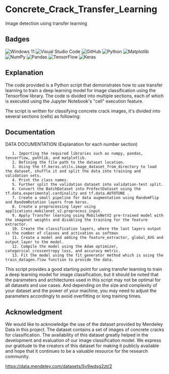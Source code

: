 # Concrete_Crack_Transfer_Learning
Image detection using transfer learning

## Badges

![Windows 11](https://img.shields.io/badge/Windows%2011-%230079d5.svg?style=for-the-badge&logo=Windows%2011&logoColor=white)
![Visual Studio Code](https://img.shields.io/badge/Visual%20Studio%20Code-0078d7.svg?style=for-the-badge&logo=visual-studio-code&logoColor=white)
![GitHub](https://img.shields.io/badge/github-%23121011.svg?style=for-the-badge&logo=github&logoColor=white)
![Python](https://img.shields.io/badge/python-3670A0?style=for-the-badge&logo=python&logoColor=ffdd54)
![Matplotlib](https://img.shields.io/badge/Matplotlib-%23ffffff.svg?style=for-the-badge&logo=Matplotlib&logoColor=black)
![NumPy](https://img.shields.io/badge/numpy-%23013243.svg?style=for-the-badge&logo=numpy&logoColor=white)
![Pandas](https://img.shields.io/badge/pandas-%23150458.svg?style=for-the-badge&logo=pandas&logoColor=white)
![TensorFlow](https://img.shields.io/badge/TensorFlow-%23FF6F00.svg?style=for-the-badge&logo=TensorFlow&logoColor=white)
![Keras](https://img.shields.io/badge/Keras-%23D00000.svg?style=for-the-badge&logo=Keras&logoColor=white)

## Explanation
The code provided is a Python script that demonstrates how to use transfer learning to train a deep learning model for image classification 
using the Tensorflow library. The code is divided into multiple sections, each of which is executed using the Jupyter Notebook's "cell" execution feature.

The script is written for classifying concrete crack images, it's divided into several sections (cells) as following:

## Documentation
DATA DOCUMENTATION (Explanation for each number section)

       1. Importing the required libraries such as numpy, pandas, tensorflow, pathlib, and matplotlib.
       2. Defining the file path to the dataset location.
       3. Using the tf.keras.utils.image_dataset_from_directory to load the dataset, shuffle it and split the data into training and validation sets.
       4. Print the class names.
       5. Further split the validation dataset into validation-test split.
       6. Convert the BatchDataset into PrefectDataset using the tf.data.experimental.cardinality and tf.data.AUTOTUNE .
       7. Create a small pipeline for data augmentation using RandomFlip and RandomRotation layers from keras.
       8. Create a preprocessing layer using applications.mobilenet_v2.preprocess_input.
       9. Apply Transfer learning using MobileNetV2 pre-trained model with the imagenet weights and disabling the training for the feature extractor.
       10. Create the classification layers, where the last layers output is the number of classes and activation as softmax
       11. Create a model and adding the feature_extractor, global_AVG and output_layer to the model.
       12. Compile the model using the Adam optimizer, categorical_crossentropy loss, and accuracy metric.
       13. Fit the model using the fit_generator method which is using the train_datagen.flow function to provide the data.


This script provides a good starting point for using transfer learning to train a deep learning model for image classification, 
but it should be noted that the parameters and architectures used in this script may not be optimal for all datasets and use cases. 
And depending on the size and complexity of your dataset and the power of your machine, you may need to adjust the parameters accordingly to avoid 
overfitting or long training times.

## Acknowledgment 
We would like to acknowledge the use of the dataset provided by Mendeley Data in this project. The dataset contains a set of images of concrete cracks for classification. The availability of this dataset greatly helped in the development and evaluation of our image classification model. We express our gratitude to the creators of this dataset for making it publicly available and hope that it continues to be a valuable resource for the research community.

https://data.mendeley.com/datasets/5y9wdsg2zt/2
